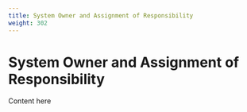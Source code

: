```yaml
---
title: System Owner and Assignment of Responsibility
weight: 302
---
```

# System Owner and Assignment of Responsibility

Content here


